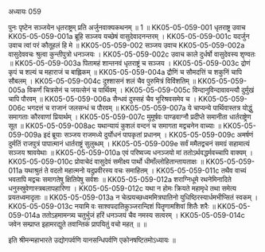 अध्यायः 059

पुनः पृष्टेन सञ्जयेन धृतराष्ट्रम् प्रति अर्जुनवाक्यकथनम् ॥ 1 ॥
KK05-05-059-001	धृतराष्ट्र उवाच 
KK05-05-059-001a	ब्रूहि सञ्जय यच्छेषं वासुदेवादनन्तरम् ।
KK05-05-059-001c	यदर्जुन उवाच त्वां परं कौतूहलं हि मे ॥
KK05-05-059-002	सञ्जय उवाच 
KK05-05-059-002a	वासुदेववचः श्रुत्वा कुन्तीपुत्रो धनञ्जयः ।
KK05-05-059-002c	उवाच काले दुर्धर्षो वासुदेवस्य शृण्वतः ॥
KK05-05-059-003a	पितामहं शान्तनवं धृतराष्ट्रं च सञ्जय ।
KK05-05-059-003c	द्रोणं कृपं च शल्यं च महाराजं च बाह्लिकम् ॥
KK05-05-059-004a	द्रौणिं च सौमदत्तिं च शकुनिं चापि सौबलम् ।
KK05-05-059-004c	दुश्शासनं शलं चैव पुरुमित्रं विविंशतिम् ॥
KK05-05-059-005a	विकर्णं चित्रसेनं च जयत्सेनं च पार्थिवम् ।
KK05-05-059-005c	विन्दानुविन्दावावन्त्यौ दुर्मुखं चापि पौरवम् ॥
KK05-05-059-006a	सैन्धवं दुस्सहं चैव भूरिश्रवसमेव च ।
KK05-05-059-006c	भगदत्तं च राजानं जलसन्धं च पौरवम् ॥
KK05-05-059-007a	ये चाप्यन्ये पार्थिवास्तत्र योद्धुं समागताः कौरवाणां प्रियार्थम् ।
KK05-05-059-007c	मुमूर्षवः पाण्डवाग्नौ प्रदीप्ते समानीता धार्तराष्ट्रेण सूत ॥
KK05-05-059-008ac	यथान्यायं कुशलं वन्दनं च समागता मद्वचनेन वाच्याः ॥
KK05-05-059-009a	इदं ब्रूयाः सञ्जय राजमध्ये दुर्योधनं पापकृतां प्रधानम् ।
KK05-05-059-009c	अमर्षणं दुर्मतिं राजपुत्रं पापात्मानं धार्तराष्ट्रं सुलुब्धम् ।
KK05-05-059-009e	सर्वं ममैतद्वचनं समग्रं सहामात्यं सञ्जय श्रावयेथाः ॥
KK05-05-059-010a	एवं परिष्वज्य धनञ्जयो मां ततोऽर्थवद्धर्मवच्चापि वाक्यम् ।
KK05-05-059-010c	प्रोवाचेदं वासुदेवं समीक्ष्य पार्थो धीमाँल्लोहितान्तायताक्षः ॥
KK05-05-059-011a	यथाश्रुतं ते वदतो महात्मनो यदुप्रवीरस्य वचः समाहितम् ।
KK05-05-059-011c	तथैव वाच्यं भवतापि मद्वचः समागतेषु क्षितिपेषु सर्वशः ॥
KK05-05-059-012a	शराग्निधूमे रथनेमिनादिते धनुस्स्रुवेणास्त्रबलापहारिणा ।
KK05-05-059-012c	यथा न होमः क्रियते महामृधे तथा समेत्य प्रयतध्वमादृताः ॥
KK05-05-059-013a	न चेत्प्रयच्छध्वममित्रघातिनो युधिष्ठिरस्यार्धमभीप्सितं स्वकम् ।
KK05-05-059-013c	नयामि वः साश्वपदातिकुञ्जरान्दिशं पितॄणामशिवां शितैः शरैः ॥
KK05-05-059-014a	ततोऽहमामन्त्र्य चतुर्भुजं हरिं धनञ्जयं चैव नमस्य सत्वरम् ।
KK05-05-059-014c	जवेन सम्प्राप्त इहामरद्युते तवान्तिकं प्रापयितुं वचो महत् ॥ ॥

इति श्रीमन्महाभारते उद्योगपर्वणि यानसन्धिपर्वणि एकोनषष्टितमोऽध्यायः ॥
